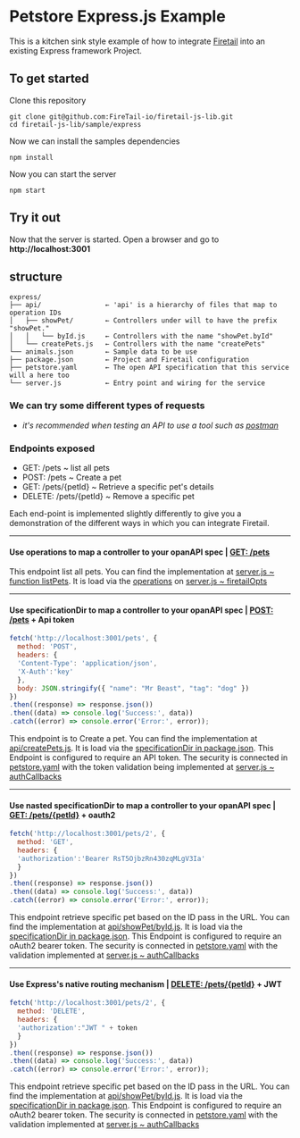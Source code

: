 # Petstore Express.js Example

This is a kitchen sink style example of how to integrate [Firetail](https://www.npmjs.com/package/@public.firetail.io/firetail-api) into an existing Express framework Project.

## To get started

Clone this repository
```cli
git clone git@github.com:FireTail-io/firetail-js-lib.git
cd firetail-js-lib/sample/express
```
Now we can install the samples dependencies
```cli
npm install
```
Now you can start the server
```cli
npm start
```

## Try it out
Now that the server is started. Open a browser and go to **http://localhost:3001**

## structure
```
express/
├── api/                ← 'api' is a hierarchy of files that map to operation IDs
│   ├── showPet/        ← Controllers under will to have the prefix "showPet."
│   │   └── byId.js     ← Controllers with the name "showPet.byId"
│   └── createPets.js   ← Controllers with the name "createPets"
└── animals.json        ← Sample data to be use
├── package.json        ← Project and Firetail configuration
├── petstore.yaml       ← The open API specification that this service will a here too
└── server.js           ← Entry point and wiring for the service
```


### We can try some different types of requests
* *it's recommended when testing an API to use a tool such as [postman](https://www.postman.com/)*

### Endpoints exposed
* GET: /pets ~ list all pets
* POST: /pets ~ Create a pet
* GET: /pets/{petId} ~ Retrieve a specific pet's details
* DELETE: /pets/{petId} ~ Remove a specific pet

Each end-point is implemented slightly differently to give you a demonstration of the different ways in which you can integrate Firetail.

---

#### Use **operations** to map a controller to your opanAPI spec | **[GET: /pets](http://localhost:3001/pets)**
This endpoint list all pets. You can find the implementation at [server.js ~ function listPets](https://github.com/FireTail-io/firetail-js-lib/blob/main/sample/express/server.js#L22). It is load via the [operations](https://github.com/FireTail-io/firetail-js-lib#operations) on [server.js ~ firetailOpts](https://github.com/FireTail-io/firetail-js-lib/blob/main/sample/express/server.js#L78)

---

#### Use **specificationDir** to map a controller to your opanAPI spec | **[POST: /pets](http://localhost:3001/pets)** + Api token
```js
fetch('http://localhost:3001/pets', {
  method: 'POST',
  headers: {
  'Content-Type': 'application/json',
  'X-Auth':'key'
  },
  body: JSON.stringify({ "name": "Mr Beast", "tag": "dog" })
})
.then((response) => response.json())
.then((data) => console.log('Success:', data))
.catch((error) => console.error('Error:', error));
```
This endpoint is to Create a pet. You can find the implementation at [api/createPets.js](https://github.com/FireTail-io/firetail-js-lib/blob/main/sample/express/api/createPets.js). It is load via the [specificationDir in package.json](https://github.com/FireTail-io/firetail-js-lib/blob/main/sample/express/package.json#L23).
This Endpoint is configured to require an API token. The security is connected in [petstore.yaml](https://github.com/FireTail-io/firetail-js-lib/blob/lamdba/sample/express/petstore.yaml#L45) with the token validation being implemented at [server.js ~ authCallbacks](https://github.com/FireTail-io/firetail-js-lib/blob/main/sample/express/server.js#L48)

---

#### Use nasted **specificationDir** to map a controller to your opanAPI spec | **[GET: /pets/{petId}](http://localhost:3001/pets/2)** + oauth2
```js
fetch('http://localhost:3001/pets/2', {
  method: 'GET',
  headers: {
  'authorization':'Bearer RsT5OjbzRn430zqMLgV3Ia'
  }
})
.then((response) => response.json())
.then((data) => console.log('Success:', data))
.catch((error) => console.error('Error:', error));
```
This endpoint retrieve specific pet based on the ID pass in the URL. You can find the implementation at [api/showPet/byId.js](https://github.com/FireTail-io/firetail-js-lib/blob/main/sample/express/api/showPet/byId.js). It is load via the [specificationDir in package.json](https://github.com/FireTail-io/firetail-js-lib/blob/main/sample/express/package.json#L23).
This Endpoint is configured to require an oAuth2 bearer token. The security is connected in [petstore.yaml](https://github.com/FireTail-io/firetail-js-lib/blob/lamdba/sample/express/petstore.yaml#L100) with the validation implemented at [server.js ~ authCallbacks](https://github.com/FireTail-io/firetail-js-lib/blob/main/sample/express/server.js#L61)

---

#### Use Express's native routing mechanism | **[DELETE: /pets/{petId}](http://localhost:3001/pets/2)** + JWT
```js
fetch('http://localhost:3001/pets/2', {
  method: 'DELETE',
  headers: {
  'authorization':"JWT " + token
  }
})
.then((response) => response.json())
.then((data) => console.log('Success:', data))
.catch((error) => console.error('Error:', error));
```

This endpoint retrieve specific pet based on the ID pass in the URL. You can find the implementation at [api/showPet/byId.js](https://github.com/FireTail-io/firetail-js-lib/blob/main/sample/express/api/showPet/byId.js). It is load via the [specificationDir in package.json](https://github.com/FireTail-io/firetail-js-lib/blob/main/sample/express/package.json#L23).
This Endpoint is configured to require an oAuth2 bearer token. The security is connected in [petstore.yaml](https://github.com/FireTail-io/firetail-js-lib/blob/lamdba/sample/express/petstore.yaml#L100) with the validation implemented at [server.js ~ authCallbacks](https://github.com/FireTail-io/firetail-js-lib/blob/main/sample/express/server.js#L61)
